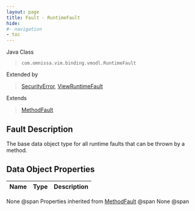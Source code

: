 ```yaml
---
layout: page
title: Fault - RuntimeFault
hide:
#- navigation
- toc
---
```








Java Class
> `com.omnissa.vim.binding.vmodl.RuntimeFault`

Extended by
> [SecurityError](vmodl.fault.SecurityError.md), [ViewRuntimeFault](vdi.fault.ViewRuntimeFault.md)

Extends
> [MethodFault](vmodl.MethodFault.md)


## Fault Description

The base data object type for all runtime faults that can be thrown by a method.

## Data Object Properties

 Name | Type | Description
:---|:---:|:---
None @span
Properties inherited from [MethodFault](vmodl.MethodFault.md) @span
None @span


 
